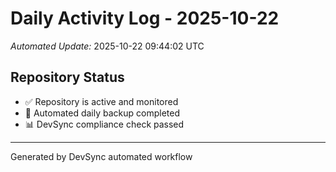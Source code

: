 # Daily Activity Log - 2025-10-22

*Automated Update:* 2025-10-22 09:44:02 UTC

## Repository Status
- ✅ Repository is active and monitored
- 🔄 Automated daily backup completed
- 📊 DevSync compliance check passed

---
Generated by DevSync automated workflow
